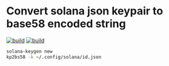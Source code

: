 # Convert solana json keypair to base58 encoded string

[![build](https://img.shields.io/drone/build/uttarayan/kp2bs58?server=https%3A%2F%2Fdrone.uttarayan.me)][kp2bs58]
[![build](https://github.com/uttarayan21/kp2bs58/actions/workflows/build.yaml/badge.svg)][mirror]  

```bash
solana-keygen new
kp2bs58 -k ~/.config/solana/id.json
```

[kp2bs58]: https://git.uttarayan.me/uttarayan/kp2bs58
[mirror]: https://github.com/uttarayan21/kp2bs58

